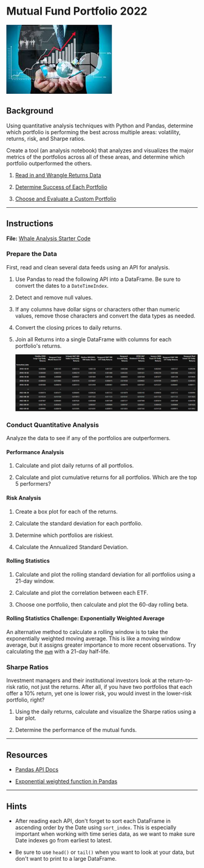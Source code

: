 # Mutual Fund Portfolio 2022

![Portfolio Analysis](./Images/portfolio-analysis.jpeg)

## Background

Using quantitative analysis techniques with Python and Pandas, determine which portfolio is performing the best across multiple areas: volatility, returns, risk, and Sharpe ratios.

Create a tool (an analysis notebook) that analyzes and visualizes the major metrics of the portfolios across all of these areas, and determine which portfolio outperformed the others. 

1. [Read in and Wrangle Returns Data](#Prepare-the-Data)

2. [Determine Success of Each Portfolio](#Conduct-Quantitative-Analysis)

3. [Choose and Evaluate a Custom Portfolio](#Create-a-Custom-Portfolio)

---

## Instructions

**File:** [Whale Analysis Starter Code](Mutual_Fund_Portfolio_Analysis.ipynb)


### Prepare the Data

First, read and clean several data feeds using an API for analysis. 

1. Use Pandas to read the following API into a DataFrame. Be sure to convert the dates to a `DateTimeIndex`.

2. Detect and remove null values.

3. If any columns have dollar signs or characters other than numeric values, remove those characters and convert the data types as needed.

4. Convert the closing prices to daily returns.

5. Join all Returns into a single DataFrame with columns for each portfolio's returns.

    ![returns-dataframe.png](Images/returns-dataframe.png)

### Conduct Quantitative Analysis

Analyze the data to see if any of the portfolios are outperformers.

#### Performance Analysis

1. Calculate and plot daily returns of all portfolios.

2. Calculate and plot cumulative returns for all portfolios. Which are the top 5 performers?

#### Risk Analysis

1. Create a box plot for each of the returns. 

2. Calculate the standard deviation for each portfolio. 

3. Determine which portfolios are riskiest.

4. Calculate the Annualized Standard Deviation.

#### Rolling Statistics

1. Calculate and plot the rolling standard deviation for all portfolios using a 21-day window.

2. Calculate and plot the correlation between each ETF.

3. Choose one portfolio, then calculate and plot the 60-day rolling beta.

#### Rolling Statistics Challenge: Exponentially Weighted Average

An alternative method to calculate a rolling window is to take the exponentially weighted moving average. This is like a moving window average, but it assigns greater importance to more recent observations. Try calculating the [`ewm`](https://pandas.pydata.org/pandas-docs/stable/reference/api/pandas.DataFrame.ewm.html) with a 21-day half-life.

### Sharpe Ratios

Investment managers and their institutional investors look at the return-to-risk ratio, not just the returns. After all, if you have two portfolios that each offer a 10% return, yet one is lower risk, you would invest in the lower-risk portfolio, right?

1. Using the daily returns, calculate and visualize the Sharpe ratios using a bar plot.

2. Determine the performance of the mutual funds.

---

## Resources

* [Pandas API Docs](https://pandas.pydata.org/pandas-docs/stable/reference/index.html)

* [Exponential weighted function in Pandas](https://pandas.pydata.org/pandas-docs/stable/reference/api/pandas.DataFrame.ewm.html)

---

## Hints

* After reading each API, don't forget to sort each DataFrame in ascending order by the Date using `sort_index`. This is especially important when working with time series data, as we want to make sure Date indexes go from earliest to latest.

* Be sure to use `head()` or `tail()` when you want to look at your data, but don't want to print to a large DataFrame.